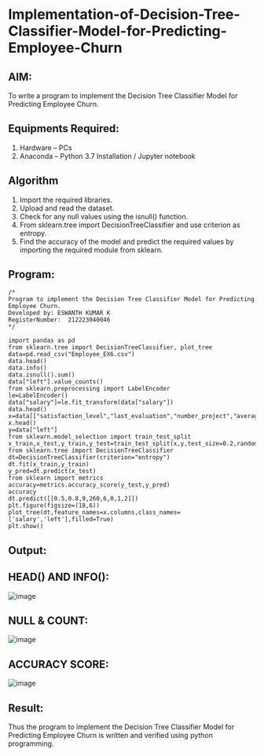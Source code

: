 # Implementation-of-Decision-Tree-Classifier-Model-for-Predicting-Employee-Churn

## AIM:
To write a program to implement the Decision Tree Classifier Model for Predicting Employee Churn.

## Equipments Required:
1. Hardware – PCs
2. Anaconda – Python 3.7 Installation / Jupyter notebook

## Algorithm
1. Import the required libraries.
2. Upload and read the dataset.
3. Check for any null values using the isnull() function.
4. From sklearn.tree import DecisionTreeClassifier and use criterion as entropy.
5. Find the accuracy of the model and predict the required values by importing the required module from sklearn.
 

## Program:
```
/*
Program to implement the Decision Tree Classifier Model for Predicting Employee Churn.
Developed by: ESWANTH KUMAR K 
RegisterNumber:  212223040046
*/
```
~~~
import pandas as pd
from sklearn.tree import DecisionTreeClassifier, plot_tree
data=pd.read_csv("Employee_EX6.csv")
data.head()
data.info()
data.isnull().sum()
data["left"].value_counts()
from sklearn.preprocessing import LabelEncoder
le=LabelEncoder()
data["salary"]=le.fit_transform(data["salary"])
data.head()
x=data[["satisfaction_level","last_evaluation","number_project","average_montly_hours","time_spend_company","Work_accident","promotion_last_5years","salary"]]
x.head()
y=data["left"]
from sklearn.model_selection import train_test_split
x_train,x_test,y_train,y_test=train_test_split(x,y,test_size=0.2,random_state=100)
from sklearn.tree import DecisionTreeClassifier
dt=DecisionTreeClassifier(criterion="entropy")
dt.fit(x_train,y_train)
y_pred=dt.predict(x_test)
from sklearn import metrics
accuracy=metrics.accuracy_score(y_test,y_pred)
accuracy
dt.predict([[0.5,0.8,9,260,6,0,1,2]])
plt.figure(figsize=(18,6))
plot_tree(dt,feature_names=x.columns,class_names=['salary','left'],filled=True)
plt.show()
~~~

## Output:
## HEAD() AND INFO():
![image](https://github.com/RakshithaK11/Implementation-of-Decision-Tree-Classifier-Model-for-Predicting-Employee-Churn/assets/139336455/1132d426-e31c-42f9-9b00-19d4e1243f74)
## NULL & COUNT:
![image](https://github.com/RakshithaK11/Implementation-of-Decision-Tree-Classifier-Model-for-Predicting-Employee-Churn/assets/139336455/cbc2f4ca-be69-48c5-8501-86f7cbe26a28)

## ACCURACY SCORE:
![image](https://github.com/RakshithaK11/Implementation-of-Decision-Tree-Classifier-Model-for-Predicting-Employee-Churn/assets/139336455/0ace7f54-8162-4a9d-ad11-a7b0f3d657c7)


## Result:
Thus the program to implement the  Decision Tree Classifier Model for Predicting Employee Churn is written and verified using python programming.

